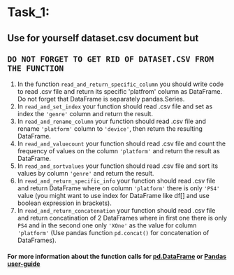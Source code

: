 # Task_1: 
## Use for yourself dataset.csv document but <br><br>`DO NOT FORGET TO GET RID OF DATASET.CSV FROM THE FUNCTION` 
1. In the function `read_and_return_specific_column` you should write code to read .csv file and return its specific 'platfrom' column as DataFrame. Do not forget that DataFrame is separately pandas.Series.
2. In `read_and_set_index` your function should read .csv file and set as index the `'genre'` column and return the result.
3. In `read_and_rename_column` your function should read .csv file and rename `'platform'` column to `'device'`, then return the resulting DataFrame.
4. In `read_and_valuecount` your function should read .csv file and count the frequency of values on the column `'platform'` and return the result as DataFrame.
5. In `read_and_sortvalues` your function should read .csv file and sort its values by column `'genre'` and return the result.
6. In `read_and_return_specific_info` your function should read .csv file and return DataFrame where on column `'platform'` there is only `'PS4'` value (you might want to use index for DataFrame like df[] and use boolean expression in brackets).
7. In `read_and_return_concatenation` your function should read .csv file and return concatination of 2 DataFrames where in first one there is only `PS4` and in the second one only `'XOne'` as the value for column `'platform'` (Use pandas function `pd.concat()` for concatenation of DataFrames).
#### For more information about the function calls for [pd.DataFrame](https://pandas.pydata.org/pandas-docs/stable/reference/api/pandas.DataFrame.html) or [Pandas user-guide](https://pandas.pydata.org/docs/user_guide/index.html)